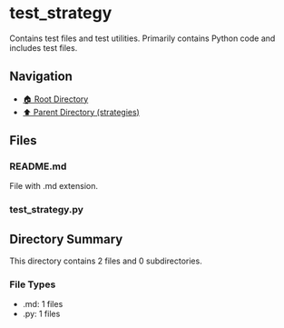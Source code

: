 # test_strategy

Contains test files and test utilities. Primarily contains Python code and includes test files.

## Navigation

* [🏠 Root Directory](../../../README.md)
* [⬆️ Parent Directory (strategies)](../README.md)

## Files

### README.md

File with .md extension.

### test_strategy.py

## Directory Summary

This directory contains 2 files and 0 subdirectories.

### File Types

* .md: 1 files
* .py: 1 files
